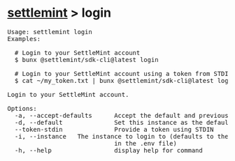 # [settlemint](../settlemint.md) > login

<pre>Usage: settlemint login 
Examples:

  # Login to your SettleMint account
  $ bunx @settlemint/sdk-cli@latest login

  # Login to your SettleMint account using a token from STDIN
  $ cat ~/my_token.txt | bunx @settlemint/sdk-cli@latest login --token-stdin --accept-defaults

Login to your SettleMint account.

Options:
  -a, --accept-defaults      Accept the default and previously set values
  -d, --default              Set this instance as the default
  --token-stdin              Provide a token using STDIN
  -i, --instance <instance>  The instance to login to (defaults to the instance
                             in the .env file)
  -h, --help                 display help for command
</pre>